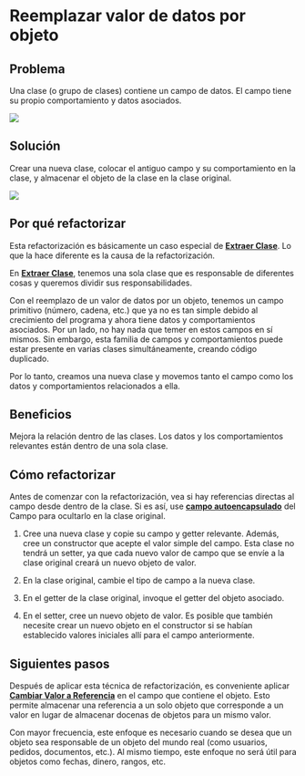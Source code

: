 # Reemplazar valor de datos por objeto

## Problema

Una clase (o grupo de clases) contiene un campo de datos. El campo tiene su propio comportamiento y datos asociados.

![](https://refactoring.guru/images/refactoring/diagrams/Replace%20Data%20Value%20with%20Object%20-%20Before.png)


 ## Solución

Crear una nueva clase, colocar el antiguo campo y su comportamiento en la clase, y almacenar el objeto de la clase en la 
clase original.

![](https://refactoring.guru/images/refactoring/diagrams/Replace%20Data%20Value%20with%20Object%20-%20After.png)

## Por qué refactorizar

Esta refactorización es básicamente un caso especial de **[Extraer Clase](ExtractClass.md)**. Lo que la hace diferente es la 
causa de la refactorización.

En **[Extraer Clase](ExtractClass.md)**, tenemos una sola clase que es responsable de diferentes cosas y queremos dividir 
sus responsabilidades.

Con el reemplazo de un valor de datos por un objeto, tenemos un campo primitivo (número, cadena, etc.) que ya no es tan 
simple debido al crecimiento del programa y ahora tiene datos y comportamientos asociados. Por un lado, no hay nada que 
temer en estos campos en sí mismos. Sin embargo, esta familia de campos y comportamientos puede estar presente en varias 
clases simultáneamente, creando código duplicado.

Por lo tanto, creamos una nueva clase y movemos tanto el campo como los datos y comportamientos relacionados a ella.

## Beneficios

Mejora la relación dentro de las clases. Los datos y los comportamientos relevantes están dentro de una sola clase.

## Cómo refactorizar

Antes de comenzar con la refactorización, vea si hay referencias directas al campo desde dentro de la clase. Si es así, 
use **[campo autoencapsulado](/RefactoringPattern/SelfEncapsulatedField.md)** del Campo para ocultarlo en la clase original.

1. Cree una nueva clase y copie su campo y getter relevante. Además, cree un constructor que acepte el valor simple del 
campo. Esta clase no tendrá un setter, ya que cada nuevo valor de campo que se envíe a la clase original creará un nuevo 
objeto de valor.

2. En la clase original, cambie el tipo de campo a la nueva clase.

3. En el getter de la clase original, invoque el getter del objeto asociado.

4. En el setter, cree un nuevo objeto de valor. Es posible que también necesite crear un nuevo objeto en el constructor si 
se habían establecido valores iniciales allí para el campo anteriormente.

## Siguientes pasos

Después de aplicar esta técnica de refactorización, es conveniente aplicar **[Cambiar Valor a Referencia](ChangeValueToReference.md)** en el campo que 
contiene el objeto. Esto permite almacenar una referencia a un solo objeto que corresponde a un valor en lugar de 
almacenar docenas de objetos para un mismo valor.

Con mayor frecuencia, este enfoque es necesario cuando se desea que un objeto sea responsable de un objeto del mundo 
real (como usuarios, pedidos, documentos, etc.). Al mismo tiempo, este enfoque no será útil para objetos como fechas, 
dinero, rangos, etc.
